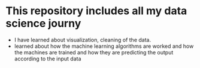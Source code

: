 # This repository includes all my data science journy 
* I have learned about visualization, cleaning of the data.
* learned about how the machine learning algorithms are worked and how the machines are trained and how they are predicting the output according to the input data 
